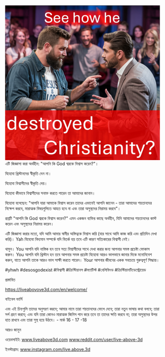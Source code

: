 ![Video cover image](../cover-square.jpeg)
এটি জিজ্ঞাসা করা অর্থহীন: "আপনি কি God শ্বরকে বিশ্বাস করেন?"।

যিহোবা খ্রিস্টানদের স্বীকৃতি দেন না।

যিহোবা বিশ্বাসীদের স্বীকৃতি দেয়।

যিহোবা কীভাবে বিশ্বাসীদের সনাক্ত করতে পারেন তা আমাদের জানান।

যিহোবা বলেছেন: "আপনি যারা আমাকে বিশ্বাস করেন তাদের এভাবেই আপনি জানেন - তারা আমাদের শয়তানদের নিক্ষেপ করবে, মারাত্মক বিষয়গুলিতে আহত হবে না এবং তারা অসুস্থদের নিরাময় করবে"।

প্রশ্নটি "আপনি কি God শ্বরকে বিশ্বাস করেন?" এমন একজন ব্যক্তির কাছে অর্থহীন, যিনি আমাদের শয়তানদের কাস্ট করেন এবং অসুস্থদের নিরাময় করেন।

এটি জিজ্ঞাসা করার মতো, যদি আমি আমার স্বামীর অস্তিত্বকে বিশ্বাস করি (যার সাথে আমি কাজ করি এবং প্রতিদিন দেখা করি)। Yah যিহোবা বিদ্যমান সম্পর্কে যদি বিতর্ক হয় তবে এটি কারণ সত্যিকারের বিশ্বাসী নেই।

থামুন। You আপনি যদি নাস্তিক হন তবে সত্য বিশ্বাসীদের সাথে দেখা করার জন্য আপনার সমস্ত প্রচেষ্টা ফোকাস করুন। You আপনি যদি খ্রিস্টান হন তবে আপনার সমস্ত প্রচেষ্টা যিহোবা আরও ভালভাবে জানার দিকে মনোনিবেশ করুন, যাতে আপনি তাকে আরও ভাল সাক্ষী করতে পারেন। Your আপনার জীবনের একক সবচেয়ে গুরুত্বপূর্ণ সিদ্ধান্ত।

#yhwh #desosgodexist #বিশ্বাসী #ক্রিস্টিয়ানস #ফ্যাটিস্ট #বেলিফিংড #ক্রিস্টিয়ানটিডেস্ট্রোয়েড

প্রস্তাবিত

https://liveabovove3d.com/en/welcome/

বাইবেল ভার্সি


এবং এই চিহ্নগুলি তাদের অনুসরণ করবে; আমার নামে তারা শয়তানদের ফেলে দেবে; তারা নতুন ভাষায় কথা বলবে; তারা সর্প গ্রহণ করবে; এবং যদি তারা কোনও মারাত্মক জিনিস পান করে তবে তা তাদের ক্ষতি করবে না; তারা অসুস্থদের উপর হাত রাখবে এবং তারা সুস্থ হয়ে উঠবে। - মার্ক 16 - 17 -18


আরও জানুন

ওয়েবসাইট: www.liveabove3d.com www.reddit.com/user/live-above-3d


ইনস্টাগ্রাম: www.instagram.com/live.above.3d








